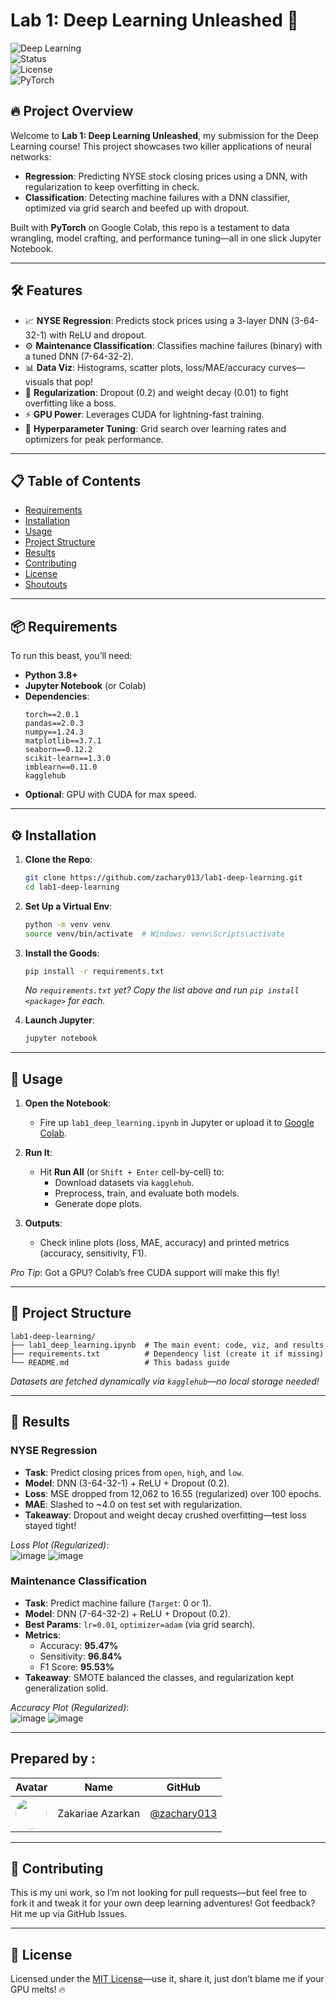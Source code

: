 # Lab 1: Deep Learning Unleashed 🚀

![Deep Learning](https://img.shields.io/badge/Deep%20Learning-Neural%20Nets%20%26%20Beyond-blue?style=for-the-badge&logo=python)  
![Status](https://img.shields.io/badge/Status-Completed-brightgreen?style=for-the-badge)  
![License](https://img.shields.io/badge/License-MIT-yellow?style=for-the-badge&logo=opensource)  
![PyTorch](https://img.shields.io/badge/PyTorch-v2.0.1-orange?style=for-the-badge&logo=pytorch)

## 🔥 Project Overview
Welcome to **Lab 1: Deep Learning Unleashed**, my submission for the Deep Learning course! This project showcases two killer applications of neural networks:
- **Regression**: Predicting NYSE stock closing prices using a DNN, with regularization to keep overfitting in check.
- **Classification**: Detecting machine failures with a DNN classifier, optimized via grid search and beefed up with dropout.

Built with **PyTorch** on Google Colab, this repo is a testament to data wrangling, model crafting, and performance tuning—all in one slick Jupyter Notebook.

---

## 🛠️ Features
- 📈 **NYSE Regression**: Predicts stock prices using a 3-layer DNN (3-64-32-1) with ReLU and dropout.
- ⚙️ **Maintenance Classification**: Classifies machine failures (binary) with a tuned DNN (7-64-32-2).
- 📊 **Data Viz**: Histograms, scatter plots, loss/MAE/accuracy curves—visuals that pop!
- 🧠 **Regularization**: Dropout (0.2) and weight decay (0.01) to fight overfitting like a boss.
- ⚡ **GPU Power**: Leverages CUDA for lightning-fast training.
- 🔧 **Hyperparameter Tuning**: Grid search over learning rates and optimizers for peak performance.

---

## 📋 Table of Contents
- [Requirements](#-requirements)
- [Installation](#-installation)
- [Usage](#-usage)
- [Project Structure](#-project-structure)
- [Results](#-results)
- [Contributing](#-contributing)
- [License](#-license)
- [Shoutouts](#-shoutouts)

---

## 📦 Requirements
To run this beast, you’ll need:
- **Python 3.8+**
- **Jupyter Notebook** (or Colab)
- **Dependencies**:
  ```plaintext
  torch==2.0.1
  pandas==2.0.3
  numpy==1.24.3
  matplotlib==3.7.1
  seaborn==0.12.2
  scikit-learn==1.3.0
  imblearn==0.11.0
  kagglehub
  ```
- **Optional**: GPU with CUDA for max speed.

---

## ⚙️ Installation
1. **Clone the Repo**:
   ```bash
   git clone https://github.com/zachary013/lab1-deep-learning.git
   cd lab1-deep-learning
   ```

2. **Set Up a Virtual Env**:
   ```bash
   python -m venv venv
   source venv/bin/activate  # Windows: venv\Scripts\activate
   ```

3. **Install the Goods**:
   ```bash
   pip install -r requirements.txt
   ```
   *No `requirements.txt` yet? Copy the list above and run `pip install <package>` for each.*

4. **Launch Jupyter**:
   ```bash
   jupyter notebook
   ```

---

## 🚀 Usage
1. **Open the Notebook**:
   - Fire up `lab1_deep_learning.ipynb` in Jupyter or upload it to [Google Colab](https://colab.research.google.com/).

2. **Run It**:
   - Hit **Run All** (or `Shift + Enter` cell-by-cell) to:
     - Download datasets via `kagglehub`.
     - Preprocess, train, and evaluate both models.
     - Generate dope plots.

3. **Outputs**:
   - Check inline plots (loss, MAE, accuracy) and printed metrics (accuracy, sensitivity, F1).

*Pro Tip*: Got a GPU? Colab’s free CUDA support will make this fly!

---

## 📂 Project Structure
```
lab1-deep-learning/
├── lab1_deep_learning.ipynb  # The main event: code, viz, and results
├── requirements.txt          # Dependency list (create it if missing)
└── README.md                 # This badass guide
```
*Datasets are fetched dynamically via `kagglehub`—no local storage needed!*

---

## 🎯 Results
### NYSE Regression
- **Task**: Predict closing prices from `open`, `high`, and `low`.
- **Model**: DNN (3-64-32-1) + ReLU + Dropout (0.2).
- **Loss**: MSE dropped from 12,062 to 16.55 (regularized) over 100 epochs.
- **MAE**: Slashed to ~4.0 on test set with regularization.
- **Takeaway**: Dropout and weight decay crushed overfitting—test loss stayed tight!

*Loss Plot (Regularized)*:  
![image](https://github.com/user-attachments/assets/58380f26-d16f-4df6-b5b8-250d250d7462)
![image](https://github.com/user-attachments/assets/14292a67-2ac8-4183-945c-e22577db8145)

### Maintenance Classification
- **Task**: Predict machine failure (`Target`: 0 or 1).
- **Model**: DNN (7-64-32-2) + ReLU + Dropout (0.2).
- **Best Params**: `lr=0.01`, `optimizer=adam` (via grid search).
- **Metrics**:
  - Accuracy: **95.47%**
  - Sensitivity: **96.84%**
  - F1 Score: **95.53%**
- **Takeaway**: SMOTE balanced the classes, and regularization kept generalization solid.

*Accuracy Plot (Regularized)*:  
![image](https://github.com/user-attachments/assets/5a0fc26f-b15e-4dae-b9b9-8f4b8c9d74f5)
![image](https://github.com/user-attachments/assets/94d1f3b9-2c6a-40de-8dfe-526b39dc9450)

---

## Prepared by :

| Avatar                                                                                                  | Name | GitHub |
|---------------------------------------------------------------------------------------------------------|------|--------|
| <img src="https://github.com/zachary013.png" width="50" height="50" style="border-radius: 50%"/>        | Zakariae Azarkan | [@zachary013](https://github.com/zachary013) |

---

## 🤝 Contributing
This is my uni work, so I’m not looking for pull requests—but feel free to fork it and tweak it for your own deep learning adventures! Got feedback? Hit me up via GitHub Issues.

---

## 📜 License
Licensed under the [MIT License](LICENSE)—use it, share it, just don’t blame me if your GPU melts! 🔥
